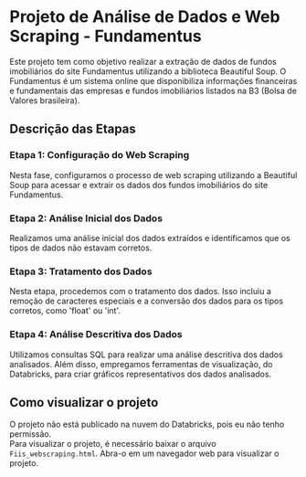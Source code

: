 # Projeto de Análise de Dados e Web Scraping - Fundamentus
Este projeto tem como objetivo realizar a extração de dados de fundos imobiliários do site Fundamentus utilizando a biblioteca Beautiful Soup. O Fundamentus é um sistema online que disponibiliza informações financeiras e fundamentais das empresas e fundos imobiliários listados na B3 (Bolsa de Valores brasileira).

## Descrição das Etapas
### Etapa 1: Configuração do Web Scraping
Nesta fase, configuramos o processo de web scraping utilizando a Beautiful Soup para acessar e extrair os dados dos fundos imobiliários do site Fundamentus.

### Etapa 2: Análise Inicial dos Dados
Realizamos uma análise inicial dos dados extraídos e identificamos que os tipos de dados não estavam corretos.

### Etapa 3: Tratamento dos Dados
Nesta etapa, procedemos com o tratamento dos dados. Isso incluiu a remoção de caracteres especiais e a conversão dos dados para os tipos corretos, como 'float' ou 'int'.

### Etapa 4: Análise Descritiva dos Dados
Utilizamos consultas SQL para realizar uma análise descritiva dos dados analisados. Além disso, empregamos ferramentas de visualização, do Databricks, para criar gráficos representativos dos dados analisados.

## Como visualizar o projeto

O projeto não está publicado na nuvem do Databricks, pois eu não tenho permissão.<br>
Para visualizar o projeto, é necessário baixar o arquivo `Fiis_webscraping.html`. Abra-o em um navegador web para visualizar o projeto.
